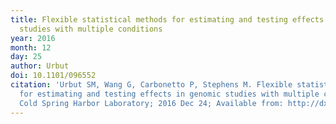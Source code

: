 ```yaml
---
title: Flexible statistical methods for estimating and testing effects in genomic
  studies with multiple conditions
year: 2016
month: 12
day: 25
author: Urbut
doi: 10.1101/096552
citation: 'Urbut SM, Wang G, Carbonetto P, Stephens M. Flexible statistical methods
  for estimating and testing effects in genomic studies with multiple conditions.
  Cold Spring Harbor Laboratory; 2016 Dec 24; Available from: http://dx.doi.org/10.1101/096552'
---
```


